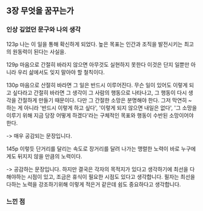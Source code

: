 ## 3장 무엇을 꿈꾸는가

### 인상 깊었던 문구와 나의 생각

123p
나는 이 일을 통해 확신하게 되었다. 높은 목표는 인간과 조직을 발전시키는 최고의 원동력이 된다는 사실을.

129p
마음으로 간절히 바라지 않으면 아무것도 실현하지 못한다 이것은 단지 일뿐만 아니라 우리 삶에서도 잊지 말아야 할 철칙이다.

130p
마음으로 산절히 바라면 그 일은 반드시 이루어진다. 무슨 일이 있어도 이렇게 되고 싶다라고 간절히 바라면 그 생각이 그 사람의 행동으로 나타나고, 그 행동이 다시 생각을 간절하게 만들기 때문이다. 다만 그 간절한 소망은 분명해야 한다. 그저 막연히 ~ 하는 게 아니라 '반드시 이렇게 하고 싶다', '이렇게 되지 않으면 내일은 없다', '그 소망을 이루기 위해 지금 당장 어떻게 하겠다'라는 구체적인 목표와 행동이 수반된 소망이어야 한다.

-> 매우 공감되는 문장입니다.

145p
이렇듯 단거리를 달리는 속도로 장거리를 달려 나가는 맹렬한 노력이 바로 누구에게도 뒤지지 않을 만큼의 노력이다.

-> 공감하는 문장입니다. 하지만 결국은 각자의 목적지가 있다고 생각하기에 최선을 다해야하는 시점이 있고, 조금은 휴식이 필요한 시점도 있다고 생각합니다. 필자는 최선을 다하는 노력을 강조하기위해 이렇게 적은거 같은데 쉼도 중요하다고 생각합니다.

### 느낀 점
